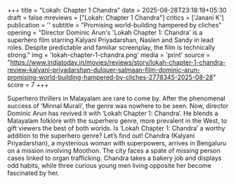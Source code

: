 +++
title = "Lokah: Chapter 1 Chandra"
date = 2025-08-28T23:18:19+05:30
draft = false
mreviews = ["Lokah: Chapter 1 Chandra"]
critics = ['Janani K']
publication = ''
subtitle = "Promising world-building hampered by cliches"
opening = "Director Dominic Arun's 'Lokah Chapter 1: Chandra' is a superhero film starring Kalyani Priyadarshan, Naslen and Sandy in lead roles. Despite predictable and familiar screenplay, the film is technically strong."
img = 'lokah-chapter-1-chandra.png'
media = 'print'
source = "https://www.indiatoday.in/movies/reviews/story/lokah-chapter-1-chandra-review-kalyani-priyadarshan-dulquer-salmaan-film-dominic-arun-promising-world-building-hampered-by-cliches-2778345-2025-08-28"
score = 7
+++

Superhero thrillers in Malayalam are rare to come by. After the phenomenal success of ‘Minnal Murali’, the genre was nowhere to be seen. Now, director Dominic Arun has revived it with ‘Lokah Chapter 1: Chandra’. He blends a Malayalam folklore with the superhero genre, more prevalent in the West, to gift viewers the best of both worlds. Is ‘Lokah Chapter 1: Chandra’ a worthy addition to the superhero genre? Let’s find out! Chandra (Kalyani Priyadarshan), a mysterious woman with superpowers, arrives in Bengaluru on a mission involving Moothon. The city faces a spate of missing person cases linked to organ trafficking. Chandra takes a bakery job and displays odd habits, while three curious young men living opposite her become fascinated by her.
